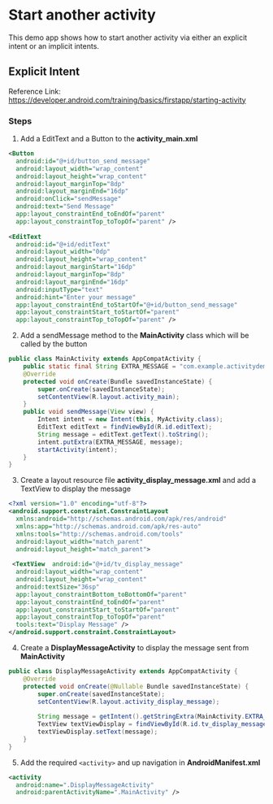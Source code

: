 # Start another activity
This demo app shows how to start another activity via either an explicit intent or an implicit intents.

## Explicit Intent
Reference Link: https://developer.android.com/training/basics/firstapp/starting-activity

### Steps
1. Add a EditText and a Button to the **activity_main.xml**
```xml
<Button  
  android:id="@+id/button_send_message"  
  android:layout_width="wrap_content"  
  android:layout_height="wrap_content"  
  android:layout_marginTop="8dp"  
  android:layout_marginEnd="16dp"  
  android:onClick="sendMessage"  
  android:text="Send Message"  
  app:layout_constraintEnd_toEndOf="parent"  
  app:layout_constraintTop_toTopOf="parent" />  
  
<EditText  
  android:id="@+id/editText"  
  android:layout_width="0dp"  
  android:layout_height="wrap_content"  
  android:layout_marginStart="16dp"  
  android:layout_marginTop="8dp"  
  android:layout_marginEnd="16dp"  
  android:inputType="text"  
  android:hint="Enter your message"  
  app:layout_constraintEnd_toStartOf="@+id/button_send_message"  
  app:layout_constraintStart_toStartOf="parent"  
  app:layout_constraintTop_toTopOf="parent" />
```

2. Add a sendMessage method to the **MainActivity** class which will be called by the button
```java
public class MainActivity extends AppCompatActivity {
	public static final String EXTRA_MESSAGE = "com.example.activitydemo.MESSAGE";
	@Override  
	protected void onCreate(Bundle savedInstanceState) {  
	    super.onCreate(savedInstanceState);  
		setContentView(R.layout.activity_main);  
	}
	public void sendMessage(View view) {  
		Intent intent = new Intent(this, MyActivity.class);  
		EditText editText = findViewById(R.id.editText);  
		String message = editText.getText().toString();  
		intent.putExtra(EXTRA_MESSAGE, message);  
		startActivity(intent);  
	}
}
```

3. Create a layout resource file **activity_display_message.xml** and add a TextView to display the message
```xml
<?xml version="1.0" encoding="utf-8"?>  
<android.support.constraint.ConstraintLayout  
  xmlns:android="http://schemas.android.com/apk/res/android"  
  xmlns:app="http://schemas.android.com/apk/res-auto"  
  xmlns:tools="http://schemas.android.com/tools"  
  android:layout_width="match_parent"  
  android:layout_height="match_parent">  
  
 <TextView  android:id="@+id/tv_display_message"  
  android:layout_width="wrap_content"  
  android:layout_height="wrap_content"  
  android:textSize="36sp"  
  app:layout_constraintBottom_toBottomOf="parent"  
  app:layout_constraintEnd_toEndOf="parent"  
  app:layout_constraintStart_toStartOf="parent"  
  app:layout_constraintTop_toTopOf="parent"  
  tools:text="Display Message" />  
</android.support.constraint.ConstraintLayout>
```

4. Create a **DisplayMessageActivity** to display the message sent from **MainActivity**
```java
public class DisplayMessageActivity extends AppCompatActivity {  
	@Override  
	protected void onCreate(@Nullable Bundle savedInstanceState) {  
	    super.onCreate(savedInstanceState);  
	    setContentView(R.layout.activity_display_message);  
  
		String message = getIntent().getStringExtra(MainActivity.EXTRA_MESSAGE);  
		TextView textViewDisplay = findViewById(R.id.tv_display_message);  
		textViewDisplay.setText(message);  
	}  
}
```

5. Add the required  `<activity>` and up navigation in **AndroidManifest.xml**
```xml
<activity  
  android:name=".DisplayMessageActivity"  
  android:parentActivityName=".MainActivity" />
```
